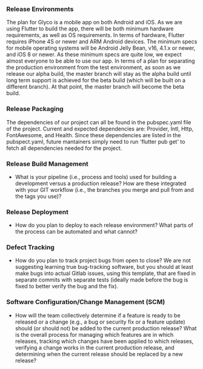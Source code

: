 ### Release Environments 

The plan for Glyco is a mobile app on both Android and iOS. As we are using Flutter to build the app, there will be both minimum hardware requirements, as well as OS requirements. In terms of hardware, Flutter requires iPhone 4S or newer and ARM Android devices. The minimum specs for mobile operating systems will be Android Jelly Bean, v16, 4.1.x or newer, and iOS 8 or newer. As these minimum specs are quite low, we expect almost everyone to be able to use our app. In terms of a plan for separating the production environment from the test environment, as soon as we release our alpha build, the master branch will stay as the alpha build until long term support is achieved for the beta build (which will be built on a different branch). At that point, the master branch will become the beta build. 

### Release Packaging 

The dependencies of our project can all be found in the pubspec.yaml file of the project. Current and expected dependencies are: Provider, Intl, Http, FontAwesome, and Health. Since these dependencies are listed in the pubspect.yaml, future mantainers simply need to run 'flutter pub get' to fetch all dependencies needed for the project.

### Release Build Management 

* What is your pipeline (i.e., process and tools) used for building a development versus a production release? How are these integrated with your GIT workflow (i.e., the branches you merge and pull from and the tags you use)?

### Release Deployment 

* How do you plan to deploy to each release environment? What parts of the process can be automated and what cannot?

### Defect Tracking 

* How do you plan to track project bugs from open to close? We are not suggesting learning true bug-tracking software, but you should at least make bugs into actual Gitlab issues, using this template, that are fixed in separate commits with separate tests (ideally made before the bug is fixed to better verify the bug and the fix).

### Software Configuration/Change Management (SCM) 

* How will the team collectively determine if a feature is ready to be released or a change (e.g., a bug or security fix or a feature update) should (or should not) be added to the current production release? What is the overall process for managing which features are in which releases, tracking which changes have been applied to which releases, verifying a change works in the current production release, and determining when the current release should be replaced by a new release?
